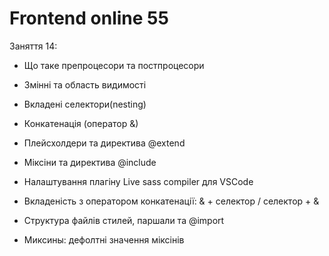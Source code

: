 # Frontend online 55

Заняття 14:

- Що таке препроцесори та постпроцесори
- Змінні та область видимості
- Вкладені селектори(nesting)
- Конкатенація (оператор &)
- Плейсхолдери та директива @extend
- Міксіни та директива @include

- Налаштування плагіну Live sass compiler для VSCode
- Вкладеність з оператором конкатенації: & + селектор / селектор + &
- Структура файлів стилей, паршали та @import
- Миксины: дефолтні значення міксінів
